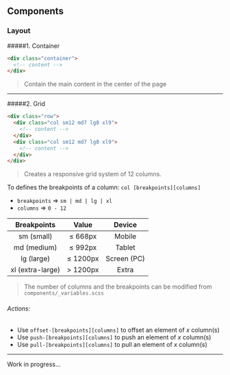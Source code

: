 Components
----------

### Layout

#####1. Container
```html
<div class="container">
  <!-- content -->
</div>
```
> Contain the main content in the center of the page

  
-------

#####2. Grid
```html
<div class="row">
  <div class="col sm12 md7 lg8 xl9">
    <!-- content -->
  </div>
  <div class="col sm12 md7 lg8 xl9">
    <!-- content -->
  </div>
</div>
```
> Creates a responsive grid system of 12 columns.
        
To defines the breakpoints of a column: ``col [breakpoints][columns]``

- ``breakpoints`` => ``sm | md | lg | xl`` 
- ``columns`` => ``0 - 12``

| Breakpoints      | Value          | Device      |
| :--------------: | :------------: | :---------: |
| sm (small)       | &#8804; 668px  | Mobile      |
| md (medium)      | &#8804; 992px  | Tablet      |
| lg (large)       | &#8804; 1200px | Screen (PC) |
| xl (extra-large) | \> 1200px      | Extra       |

> The number of columns and the breakpoints can be modified from ``components/_variables.scss``

###### Actions:
- Use ``offset-[breakpoints][columns]`` to offset an element of *x* column(s)
- Use ``push-[breakpoints][columns]`` to push an element of *x* column(s)
- Use ``pull-[breakpoints][columns]`` to pull an element of *x* column(s)

  
-------

Work in progress...